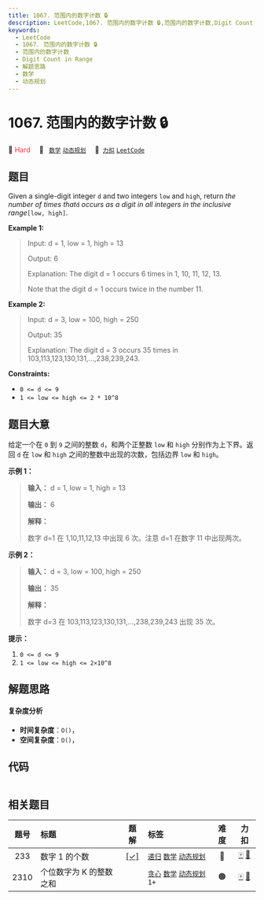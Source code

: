 ```yaml
---
title: 1067. 范围内的数字计数 🔒
description: LeetCode,1067. 范围内的数字计数 🔒,范围内的数字计数,Digit Count in Range,解题思路,数学,动态规划
keywords:
  - LeetCode
  - 1067. 范围内的数字计数 🔒
  - 范围内的数字计数
  - Digit Count in Range
  - 解题思路
  - 数学
  - 动态规划
---
```


# 1067. 范围内的数字计数 🔒

🔴 <font color=#ff334b>Hard</font>&emsp; 🔖&ensp; [`数学`](/tag/math.md) [`动态规划`](/tag/dynamic-programming.md)&emsp; 🔗&ensp;[`力扣`](https://leetcode.cn/problems/digit-count-in-range) [`LeetCode`](https://leetcode.com/problems/digit-count-in-range)

## 题目

Given a single-digit integer `d` and two integers `low` and `high`, return
_the number of times that_`d` _occurs as a digit in all integers in the
inclusive range_`[low, high]`.



**Example 1:**

> Input: d = 1, low = 1, high = 13
> 
> Output: 6
> 
> Explanation: The digit d = 1 occurs 6 times in 1, 10, 11, 12, 13.
> 
> Note that the digit d = 1 occurs twice in the number 11.

**Example 2:**

> Input: d = 3, low = 100, high = 250
> 
> Output: 35
> 
> Explanation: The digit d = 3 occurs 35 times in 103,113,123,130,131,...,238,239,243.

**Constraints:**

  * `0 <= d <= 9`
  * `1 <= low <= high <= 2 * 10^8`


## 题目大意

给定一个在 `0` 到 `9` 之间的整数 `d`，和两个正整数 `low` 和 `high` 分别作为上下界。返回 `d` 在 `low` 和
`high` 之间的整数中出现的次数，包括边界 `low` 和 `high`。



**示例 1：**

> 
> 
> 
> 
> 
> **输入：** d = 1, low = 1, high = 13
> 
> **输出：** 6
> 
> **解释：**
> 
> 数字 d=1 在 1,10,11,12,13 中出现 6 次。注意 d=1 在数字 11 中出现两次。
> 
> 

**示例 2：**

> 
> 
> 
> 
> 
> **输入：** d = 3, low = 100, high = 250
> 
> **输出：** 35
> 
> **解释：**
> 
> 数字 d=3 在 103,113,123,130,131,...,238,239,243 出现 35 次。
> 
> 



**提示：**

  1. `0 <= d <= 9`
  2. `1 <= low <= high <= 2×10^8`


## 解题思路

#### 复杂度分析

- **时间复杂度**：`O()`，
- **空间复杂度**：`O()`，

## 代码

```javascript

```

## 相关题目

<!-- prettier-ignore -->
| 题号 | 标题 | 题解 | 标签 | 难度 | 力扣 |
| :------: | :------ | :------: | :------ | :------: | :------: |
| 233 | 数字 1 的个数 | [[✓]](/problem/0233.md) |  [`递归`](/tag/recursion.md) [`数学`](/tag/math.md) [`动态规划`](/tag/dynamic-programming.md) | 🔴 | [🀄️](https://leetcode.cn/problems/number-of-digit-one) [🔗](https://leetcode.com/problems/number-of-digit-one) |
| 2310 | 个位数字为 K 的整数之和 |  |  [`贪心`](/tag/greedy.md) [`数学`](/tag/math.md) [`动态规划`](/tag/dynamic-programming.md) `1+` | 🟠 | [🀄️](https://leetcode.cn/problems/sum-of-numbers-with-units-digit-k) [🔗](https://leetcode.com/problems/sum-of-numbers-with-units-digit-k) |